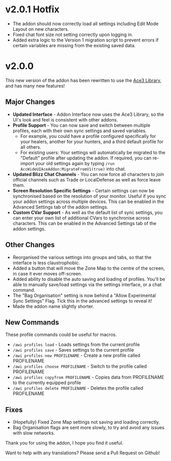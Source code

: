 # v2.0.1 Hotfix
- The addon should now correctly load all settings including Edit Mode Layout on new characters.
- Fixed chat font size not setting correctly upon logging in.
- Added extra logic to the Version 1 migration script to prevent errors if certain variables are missing from the existing saved data.


# v2.0.0
This new version of the addon has been rewritten to use the [Ace3 Library](https://www.wowace.com/projects/ace3), and has many new features!

## Major Changes
- **Updated Interface** - Addon Interface now uses the Ace3 Library, so the UI's look and feel is consistent with other addons.
- **Profile Support** - You can now save and switch between multiple profiles, each with their own sync settings and saved variables.
  - For example, you could have a profile configured specifically for your healers, another for your hunters, and a third default profile for all others.
  - For existing users: Your settings will automatically be migrated to the "Default" profile after updating the addon.
    If required, you can re-import your old settings again by typing `/run AccWideUIAceAddon:MigrateFromV1(true)` into chat.
- **Updated Blizz Chat Channels** - You can now force all characters to _join_ official channels such as Trade or LocalDefense as well as force leave them.
- **Screen Resolution Specific Settings** - Certain settings can now be synchronised based on the resolution of your monitor. Useful if you sync your addon settings across multiple devices. This can be enabled in the Advanced Settings tab of the addon settings.
- **Custom CVar Support** - As well as the default list of sync settings, you can enter your own list of additional CVars to synchronise across characters. This can be enabled in the Advanced Settings tab of the addon settings.

## Other Changes
- Reorganised the various settings into groups and tabs, so that the interface is less claustrophobic.
- Added a button that will move the Zone Map to the centre of the screen, in case it ever moves off-screen.
- Added ability to disable the auto saving and loading of profiles. You'll be able to manually save/load settings via the settings interface, or a chat command.
- The "Bag Organisation" setting is now behind a "Allow Experimental Sync Settings" Flag. Tick this in the advanced settings to reveal it!
- Made the addon name slightly shorter.

## New Commands
These profile commands could be useful for macros.
- `/awi profiles load` - Loads settings from the current profile
- `/awi profiles save` - Saves settings to the current profile
- `/awi profiles new PROFILENAME` - Create a new profile called PROFILENAME
- `/awi profiles choose PROFILENAME` - Switch to the profile called PROFILENAME
- `/awi profiles copyfrom PROFILENAME` - Copies data from PROFILENAME to the currently equipped profile
- `/awi profiles delete PROFILENAME` - Deletes the profile called PROFILENAME

## Fixes
- (Hopefully) Fixed Zone Map settings not saving and loading correctly.
- Bag Organisation flags are sent more slowly, to try and avoid any issues with slow networks.

Thank you for using the addon, I hope you find it useful.

Want to help with any translations? Please send a Pull Request on Github!